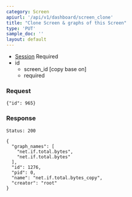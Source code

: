 ```yaml
---
category: Screen
apiurl: '/api/v1/dashboard/screen_clone'
title: "Clone Screen & graphs of this Screen"
type: 'PUT'
sample_doc: ''
layout: default
---
```


* [Session](#/authentication) Required
* id
  * screen_id [copy base on]
  * required

### Request

```
{"id": 965}
```

### Response

```Status: 200```
```
{
  "graph_names": [
    "net.if.total.bytes",
    "net.if.total.bytes"
  ],
  "id": 1276,
  "pid": 0,
  "name": "net.if.total.bytes_copy",
  "creator": "root"
}
```
